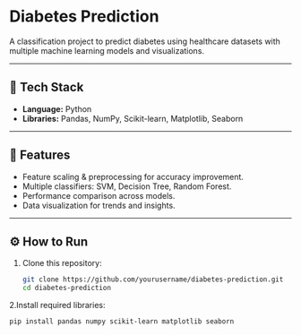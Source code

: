 # Diabetes Prediction

A classification project to predict diabetes using healthcare datasets with multiple machine learning models and visualizations.

---

## 🚀 Tech Stack
- **Language:** Python  
- **Libraries:** Pandas, NumPy, Scikit-learn, Matplotlib, Seaborn  

---

## 🔑 Features
- Feature scaling & preprocessing for accuracy improvement.  
- Multiple classifiers: SVM, Decision Tree, Random Forest.  
- Performance comparison across models.  
- Data visualization for trends and insights.  

---

## ⚙️ How to Run
1. Clone this repository:
   ```bash
   git clone https://github.com/yourusername/diabetes-prediction.git
   cd diabetes-prediction

2.Install required libraries:
  ```bash
  pip install pandas numpy scikit-learn matplotlib seaborn
